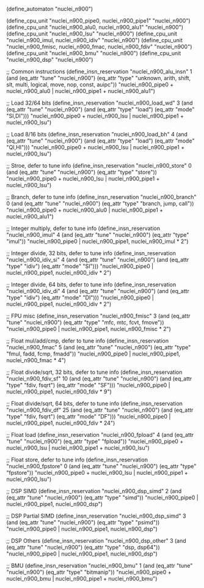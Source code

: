 (define_automaton "nuclei_n900")

(define_cpu_unit "nuclei_n900_pipe0, nuclei_n900_pipe1" "nuclei_n900")
(define_cpu_unit "nuclei_n900_alu0, nuclei_n900_alu1" "nuclei_n900")
(define_cpu_unit "nuclei_n900_lsu" "nuclei_n900")
(define_cpu_unit "nuclei_n900_imul, nuclei_n900_idiv" "nuclei_n900")
(define_cpu_unit "nuclei_n900_fmisc, nuclei_n900_fmac, nuclei_n900_fdiv" "nuclei_n900")
(define_cpu_unit "nuclei_n900_bmu" "nuclei_n900")
(define_cpu_unit "nuclei_n900_dsp" "nuclei_n900")

;; Common instructions
(define_insn_reservation "nuclei_n900_alu_insn" 1
  (and (eq_attr "tune" "nuclei_n900")
    (eq_attr "type" "unknown, arith, shift, slt, multi, logical, move, nop, const, auipc"))
  "nuclei_n900_pipe0 + nuclei_n900_alu0 | nuclei_n900_pipe1 + nuclei_n900_alu1")

;; Load 32/64 bits
(define_insn_reservation "nuclei_n900_load_wd" 3
  (and (eq_attr "tune" "nuclei_n900")
    (and (eq_attr "type" "load")
      (eq_attr "mode" "SI,DI")))
  "nuclei_n900_pipe0 + nuclei_n900_lsu | nuclei_n900_pipe1 + nuclei_n900_lsu")

;; Load 8/16 bits
(define_insn_reservation "nuclei_n900_load_bh" 4
  (and (eq_attr "tune" "nuclei_n900")
    (and (eq_attr "type" "load")
      (eq_attr "mode" "QI,HI")))
  "nuclei_n900_pipe0 + nuclei_n900_lsu | nuclei_n900_pipe1 + nuclei_n900_lsu")

;; Stroe, defer to tune info
(define_insn_reservation "nuclei_n900_store" 0
  (and (eq_attr "tune" "nuclei_n900")
       (eq_attr "type" "store"))
  "nuclei_n900_pipe0 + nuclei_n900_lsu | nuclei_n900_pipe1 + nuclei_n900_lsu")

;; Branch, defer to tune info
(define_insn_reservation "nuclei_n900_branch" 0
  (and (eq_attr "tune" "nuclei_n900")
       (eq_attr "type" "branch, jump, call"))
  "nuclei_n900_pipe0 + nuclei_n900_alu0 | nuclei_n900_pipe1 + nuclei_n900_alu1")

;; Integer multiply, defer to tune info
(define_insn_reservation "nuclei_n900_imul" 4
  (and (eq_attr "tune" "nuclei_n900")
       (eq_attr "type" "imul"))
  "nuclei_n900_pipe0 | nuclei_n900_pipe1, nuclei_n900_imul * 2")

;; Integer divide, 32 bits, defer to tune info
(define_insn_reservation "nuclei_n900_idiv_si" 4
  (and (eq_attr "tune" "nuclei_n900")
       (and (eq_attr "type" "idiv")
            (eq_attr "mode" "SI")))
  "nuclei_n900_pipe0 | nuclei_n900_pipe1, nuclei_n900_idiv * 2")

;; Integer divide, 64 bits, defer to tune info
(define_insn_reservation "nuclei_n900_idiv_di" 4
  (and (eq_attr "tune" "nuclei_n900")
       (and (eq_attr "type" "idiv")
            (eq_attr "mode" "DI")))
  "nuclei_n900_pipe0 | nuclei_n900_pipe1, nuclei_n900_idiv * 2")

;; FPU misc
(define_insn_reservation "nuclei_n900_fmisc" 3
  (and (eq_attr "tune" "nuclei_n900")
       (eq_attr "type" "mfc, mtc, fcvt, fmove"))
  "nuclei_n900_pipe0 | nuclei_n900_pipe1, nuclei_n900_fmisc * 2")

;; Float mul/add/cmp, defer to tune info
(define_insn_reservation "nuclei_n900_fmac" 5
  (and (eq_attr "tune" "nuclei_n900")
       (eq_attr "type" "fmul, fadd, fcmp, fmadd"))
  "nuclei_n900_pipe0 | nuclei_n900_pipe1, nuclei_n900_fmac * 4")

;; Float divide/sqrt, 32 bits, defer to tune info
(define_insn_reservation "nuclei_n900_fdiv_sf" 10
  (and (eq_attr "tune" "nuclei_n900")
       (and (eq_attr "type" "fdiv, fsqrt")
            (eq_attr "mode" "SF")))
  "nuclei_n900_pipe0 | nuclei_n900_pipe1, nuclei_n900_fdiv * 9")

;; Float divide/sqrt, 64 bits, defer to tune info
(define_insn_reservation "nuclei_n900_fdiv_df" 25
  (and (eq_attr "tune" "nuclei_n900")
       (and (eq_attr "type" "fdiv, fsqrt")
            (eq_attr "mode" "DF")))
  "nuclei_n900_pipe0 | nuclei_n900_pipe1, nuclei_n900_fdiv * 24")

;; Float load
(define_insn_reservation "nuclei_n900_fpload" 4
  (and (eq_attr "tune" "nuclei_n900")
       (eq_attr "type" "fpload"))
  "nuclei_n900_pipe0 + nuclei_n900_lsu | nuclei_n900_pipe1 + nuclei_n900_lsu")

;; Float store, defer to tune info
(define_insn_reservation "nuclei_n900_fpstore" 0
  (and (eq_attr "tune" "nuclei_n900")
       (eq_attr "type" "fpstore"))
  "nuclei_n900_pipe0 + nuclei_n900_lsu | nuclei_n900_pipe1 + nuclei_n900_lsu")

;; DSP SIMD
(define_insn_reservation "nuclei_n900_dsp_simd" 2
  (and (eq_attr "tune" "nuclei_n900")
       (eq_attr "type" "simd"))
  "nuclei_n900_pipe0 | nuclei_n900_pipe1, nuclei_n900_dsp")

;; DSP Partial SIMD
(define_insn_reservation "nuclei_n900_dsp_simd" 3
  (and (eq_attr "tune" "nuclei_n900")
       (eq_attr "type" "psimd"))
  "nuclei_n900_pipe0 | nuclei_n900_pipe1, nuclei_n900_dsp")

;; DSP Others
(define_insn_reservation "nuclei_n900_dsp_other" 3
  (and (eq_attr "tune" "nuclei_n900")
       (eq_attr "type" "dsp, dsp64"))
  "nuclei_n900_pipe0 | nuclei_n900_pipe1, nuclei_n900_dsp")

;; BMU
(define_insn_reservation "nuclei_n900_bmu" 1
  (and (eq_attr "tune" "nuclei_n900")
       (eq_attr "type" "bitmanip"))
  "nuclei_n900_pipe0 + nuclei_n900_bmu | nuclei_n900_pipe1 + nuclei_n900_bmu")
